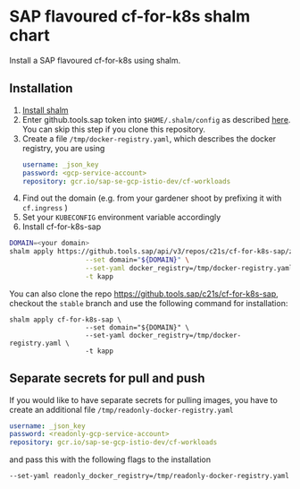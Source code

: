 # SAP flavoured cf-for-k8s shalm chart

Install a SAP flavoured cf-for-k8s using shalm.

## Installation


1. [Install shalm](https://github.com/kramerul/shalm/blob/master/doc/installation.md)
2. Enter github.tools.sap token into `$HOME/.shalm/config` as described [here](https://github.com/kramerul/shalm/blob/master/doc/repos.md#download-credentials). You can skip this step if you clone this repository.
3. Create a file `/tmp/docker-registry.yaml`, which describes the docker registry, you are using
   ```yaml
   username: _json_key
   password: <gcp-service-account>
   repository: gcr.io/sap-se-gcp-istio-dev/cf-workloads
   ```
4. Find out the domain (e.g. from your gardener shoot by prefixing it with `cf.ingress` )
5. Set your `KUBECONFIG` environment variable accordingly
6. Install cf-for-k8s-sap

```bash
DOMAIN=<your domain>
shalm apply https://github.tools.sap/api/v3/repos/c21s/cf-for-k8s-sap/zipball/stable \
                   --set domain="${DOMAIN}" \
                   --set-yaml docker_registry=/tmp/docker-registry.yaml \
                   -t kapp
```

You can also clone the repo https://github.tools.sap/c21s/cf-for-k8s-sap, checkout the `stable` branch and use the following command for installation:

```
shalm apply cf-for-k8s-sap \
                   --set domain="${DOMAIN}" \
                   --set-yaml docker_registry=/tmp/docker-registry.yaml \
                   -t kapp
```

## Separate secrets for pull and push

If you would like to have separate secrets for pulling images, you have to create an additional file `/tmp/readonly-docker-registry.yaml`

   ```yaml
   username: _json_key
   password: <readonly-gcp-service-account>
   repository: gcr.io/sap-se-gcp-istio-dev/cf-workloads
   ```

and pass this with the following flags to the installation

```
--set-yaml readonly_docker_registry=/tmp/readonly-docker-registry.yaml
```